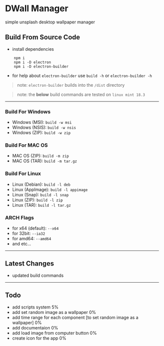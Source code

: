 # DWall Manager
simple unsplash desktop wallpaper manager


## Build From Source Code

- install dependencies

```
    npm i
    npm i -D electron
    npm i -D electron-builder
```

- for help about `electron-builder` use `build -h` or `electron-builder -h`

> note: `electron-builder` builds into the `/dist` directory

> note: the __below__ build commands are tested on `linux mint 18.3`

____

### Build For Windows

- Windows (MSI): `build -w msi`
- Windows (NSIS): `build -w nsis`
- Windows (ZIP): `build -w zip`

### Build For MAC OS

- MAC OS (ZIP): `build -m zip`
- MAC OS (TAR): `build -m tar.gz`

### Build For Linux
- Linux (Debian): `build -l deb`
- Linux (AppImage): `build -l appimage`
- Linux (Snap): `build -l snap`
- Linux (ZIP): `build -l zip`
- Linux (TAR): `build -l tar.gz`

### ARCH Flags

- for x64 (default): `--x64`
- for 32bit: `--ia32`
- for amd64: `--amd64`
- and etc...

____

## Latest Changes

- updated build commands

____

## Todo

- add scripts system 5%
- add set random image as a wallpaper 0%
- add time range for each component [to set random image as a wallpaper] 0%
- add documentaion 0%
- add load image from computer button 0%
- create icon for the app 0%
